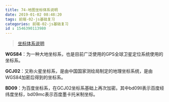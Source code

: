 ```yaml
---
title: 74-地图坐标体系说明
date: 2019-01-02 08:48:20
tags: 前端-02-js基础复习
categories: 前端-02-js基础复习
id : 1546390113980
---
```

> [坐标体系说明](http://lbsyun.baidu.com/index.php?title=coordinate)

**WGS84**：为一种大地坐标系，也是目前广泛使用的GPS全球卫星定位系统使用的坐标系。

**GCJ02**：又称火星坐标系，是由中国国家测绘局制定的地理坐标系统，是由WGS84加密后得到的坐标系。

**BD09**：为百度坐标系，在GCJ02坐标系基础上再次加密。其中bd09ll表示百度经纬度坐标，bd09mc表示百度墨卡托米制坐标。